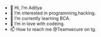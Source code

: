 - 👋 Hi, I’m Aditya 
- 👀 I’m interested in programming,hacking.
- 🌱 I’m currently learning BCA. 
- 💞️ I’m in love with codeing. 
- 📫 How to reach me @Teamsecure on tg. 

<!---
hmm-aditya/hmm-aditya is a ✨ special ✨ repository because its `README.md` (this file) appears on your GitHub profile.
You can click the Preview link to take a look at your changes.
--->
